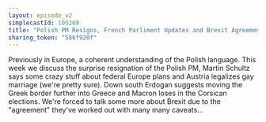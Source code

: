 ```yaml
---
layout: episode_v2
simplecastId: 100269
title: "Polish PM Resigns, French Parliment Updates and Brexit Agreement With Caveats"
sharing_token: "586f920f"
---
```


Previously in Europe, a coherent understanding of the Polish language. This week we discuss the surprise resignation of the Polish PM, Martin Schultz says some crazy stuff about federal Europe plans and Austria legalizes gay marriage (we're pretty sure). Down south Erdogan suggests moving the Greek border further into Greece  and Macron loses in the Corsican elections. We're forced to talk some more about Brexit due to the "agreement" they've worked out with many many caveats...
